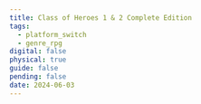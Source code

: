 ```yaml
---
title: Class of Heroes 1 & 2 Complete Edition
tags:
  - platform_switch
  - genre_rpg
digital: false
physical: true
guide: false
pending: false
date: 2024-06-03
---
```

